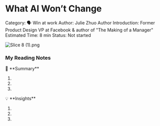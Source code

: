 # What AI Won’t Change

Category: 🗣  Win at work
Author: Julie Zhuo
Author Introduction: Former Product Design VP at Facebook & author of "The Making of a Manager"
Estimated Time: 8 min
Status: Not started

![Slice 8 (1).png](What%20AI%20Won%E2%80%99t%20Change%20fc865ffc19d6442fb45b9376e75523d9/Slice_8_(1).png)

### My Reading Notes

<aside>
📃 **Summary**

</aside>

1. 
2. 
3. 

<aside>
💡 **Insights**

</aside>

1. 
2. 
3.